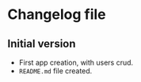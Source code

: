 # Changelog file

## Initial version

- First app creation, with users crud.
- `README.md` file created.
